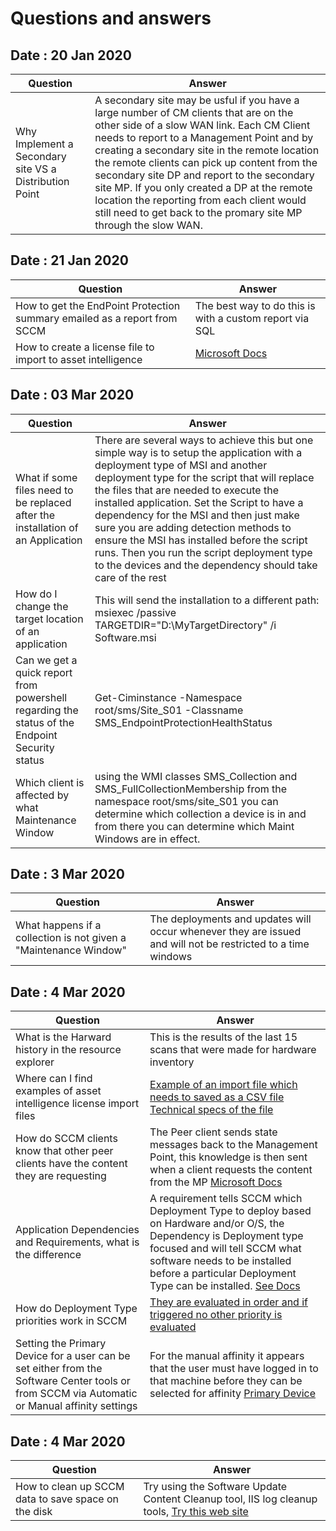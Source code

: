 # Questions and answers

## Date : 20 Jan 2020

Question  | Answer
---|---
Why Implement a Secondary site VS a Distribution Point | A secondary site may be usful if you have a large number of CM clients that are on the other side of a slow WAN link. Each CM Client needs to report to a Management Point and by creating a secondary site in the remote location the remote clients can pick up content from the secondary site DP and report to the secondary site MP. If you only created a DP at the remote location the reporting from each client would still need to get back to the promary site MP through the slow WAN. 

## Date : 21 Jan 2020

Question  | Answer
---|---
How to get the EndPoint Protection summary emailed as a report from SCCM | The best way to do this is with a custom report via SQL
How to create a license file to import to asset intelligence | [Microsoft Docs](https://docs.microsoft.com/en-us/configmgr/core/clients/manage/asset-intelligence/configuring-asset-intelligence) 

## Date : 03 Mar 2020

Question  | Answer
---|---
What if some files need to be replaced after the installation of an Application | There are several ways to achieve this but one simple way is to setup the application with a deployment type of MSI and another deployment type for the script that will replace the files that are needed to execute the installed application. Set the Script to have a dependency for the MSI and then just make sure you are adding detection methods to ensure the MSI has installed before the script runs. Then you run the script deployment type to the devices and the dependency should take care of the rest
How do I change the target location of an application | This will send the installation to a different path: msiexec /passive TARGETDIR="D:\MyTargetDirectory" /i Software.msi
Can we get a quick report from powershell regarding the status of the Endpoint Security status | Get-Ciminstance -Namespace root/sms/Site_S01 -Classname SMS_EndpointProtectionHealthStatus
Which client is affected by what Maintenance Window | using the WMI classes SMS_Collection and SMS_FullCollectionMembership from the namespace root/sms/site_S01 you can determine which collection a device is in and from there you can determine which Maint Windows are in effect. 
## Date : 3 Mar 2020

Question  | Answer
---|---
What happens if a collection is not given a "Maintenance Window" | The deployments and updates will occur whenever they are issued and will not be restricted to a time windows
## Date : 4 Mar 2020

Question  | Answer
---|---
What is the Harward history in the resource explorer | This is the results of the last 15 scans that were made for hardware inventory
Where can I find examples of asset intelligence license import files | [Example of an import file which needs to saved as a CSV file](https://docs.microsoft.com/en-us/configmgr/core/clients/manage/asset-intelligence/example-asset-intelligence-general-license-import)<br> [Technical specs of the file](https://docs.microsoft.com/en-us/configmgr/core/clients/manage/asset-intelligence/configuring-asset-intelligence)
How do SCCM clients know that other peer clients have the content they are requesting | The Peer client sends state messages back to the Management Point, this knowledge is then sent when a client requests the content from the MP [Microsoft Docs](https://docs.microsoft.com/en-us/configmgr/core/plan-design/hierarchy/client-peer-cache)
Application Dependencies and Requirements, what is the difference | A requirement tells SCCM which Deployment Type to deploy based on Hardware and/or O/S, the Dependency is Deployment type focused and will tell SCCM what software needs to be installed before a particular Deployment Type can be installed. [See Docs](https://docs.microsoft.com/en-us/configmgr/apps/understand/introduction-to-application-management) 
How do Deployment Type priorities work in SCCM | [They are evaluated in order and if triggered no other priority is evaluated](https://docs.microsoft.com/en-us/previous-versions/system-center/system-center-2012-R2/gg682031(v=technet.10)?redirectedfrom=MSDN)
Setting the Primary Device for a user can be set either from the Software Center tools or from SCCM via Automatic or Manual affinity settings | For the manual affinity it appears that the user must have logged in to that machine before they can be selected for affinity [Primary Device](https://docs.microsoft.com/en-us/configmgr/apps/deploy-use/link-users-and-devices-with-user-device-affinity)
## Date : 4 Mar 2020

Question  | Answer
---|---
How to clean up SCCM data to save space on the disk | Try using the Software Update Content Cleanup tool, IIS log cleanup tools, [Try this web site](http://eskonr.com/2016/08/sccm-configmgr-how-to-clean-ccmcache-content-older-than-x-days-using-compliance-settings/) 
